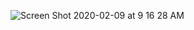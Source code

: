 ![Screen Shot 2020-02-09 at 9 16 28 AM](https://user-images.githubusercontent.com/59029999/74161090-05ca6b80-4be4-11ea-981a-79a511526458.png)

